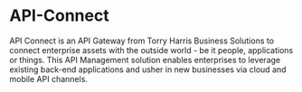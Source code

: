 # API-Connect
API Connect is an API Gateway from Torry Harris Business Solutions to connect enterprise assets with the outside world - be it people, applications or things. This API Management solution enables enterprises to leverage existing back-end applications and usher in new businesses via cloud and mobile API channels.
